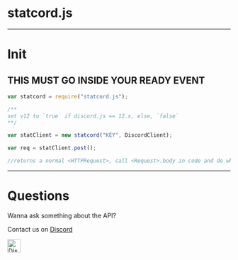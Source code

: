 # statcord.js

---

# Init
## THIS MUST GO INSIDE YOUR READY EVENT

```js
var statcord = require("statcord.js");

/**
set v12 to `true` if discord.js == 12.x, else, `false`
**/

var statClient = new statcord("KEY", DiscordClient);

var req = statClient.post();

//returns a normal <HTTPRequest>, call <Request>.body in code and do whatever.
```

---

# Questions

Wanna ask something about the API?

Contact us on [Discord](https://statcord.com/discord)

<a href="http://statcord.com/discord" target="_blank">
    <img src="https://discordapp.com/api/guilds/608711879858192479/embed.png" alt="Discord" height="30">
</a>
